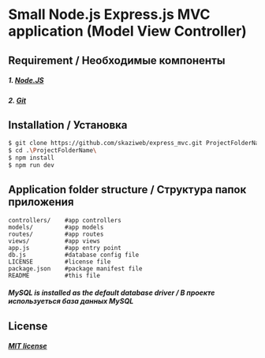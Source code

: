 # Small Node.js Express.js MVC application (Model View Controller)

## Requirement / Необходимые компоненты
##### 1. [Node.JS](https://nodejs.org/en/)
##### 2. [Git](https://git-scm.com)

## Installation / Установка
```sh
$ git clone https://github.com/skaziweb/express_mvc.git ProjectFolderName
$ cd .\ProjectFolderName\
$ npm install
$ npm run dev
```
## Application folder structure / Cтруктура папок приложения
    controllers/    #app controllers
    models/         #app models
    routes/         #app routes
    views/          #app views
    app.js          #app entry point
    db.js           #database config file
    LICENSE         #license file
    package.json    #package manifest file
    README          #this file

##### MySQL is installed as the default database driver / В проекте используеться база данных MySQL

## License 
##### [MIT license](https://opensource.org/licenses/MIT)